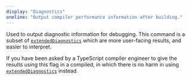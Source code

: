 ```yaml
---
display: "Diagnostics"
oneline: "Output compiler performance information after building."
---
```


Used to output diagnostic information for debugging. This command is a subset of [`extendedDiagnostics`](#extendedDiagnostics) which are more user-facing results, and easier to interpret.

If you have been asked by a TypeScript compiler engineer to give the results using this flag in a compiled, in which there is no harm in using [`extendedDiagnostics`](#extendedDiagnostics) instead.

